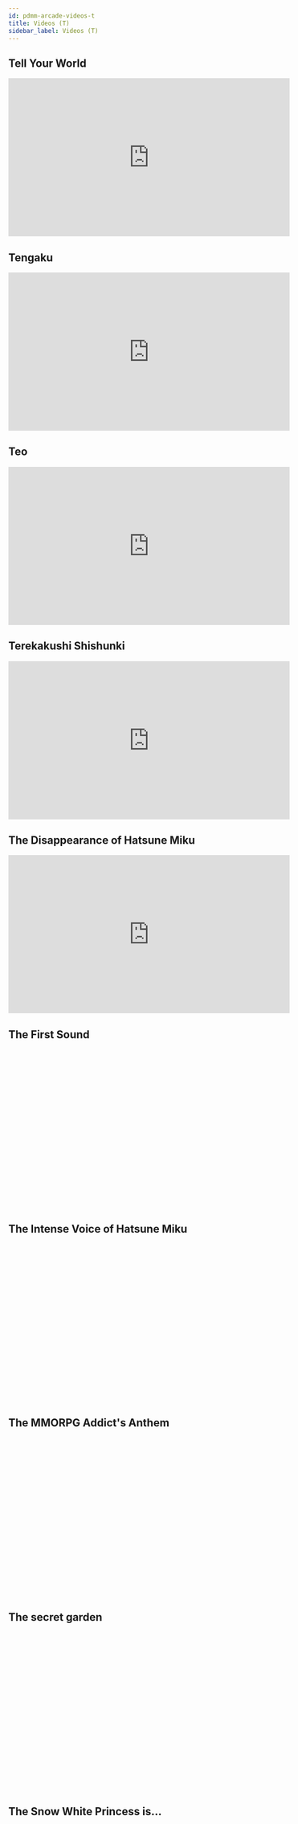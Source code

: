 ```yaml
---
id: pdmm-arcade-videos-t
title: Videos (T)
sidebar_label: Videos (T)
---
```


## Tell Your World
<iframe width="560" height="315" src="https://www.youtube-nocookie.com/embed/4gPs8Jzq84Q?rel=0" frameborder="0" allow="accelerometer; autoplay; encrypted-media; gyroscope; picture-in-picture" allowfullscreen></iframe>

## Tengaku
<iframe width="560" height="315" src="https://www.youtube-nocookie.com/embed/fp5xv_tdV9U?rel=0" frameborder="0" allow="accelerometer; autoplay; encrypted-media; gyroscope; picture-in-picture" allowfullscreen></iframe>

## Teo
<iframe width="560" height="315" src="https://www.youtube-nocookie.com/embed/qFSflyGnKdE?rel=0" frameborder="0" allow="accelerometer; autoplay; encrypted-media; gyroscope; picture-in-picture" allowfullscreen></iframe>

## Terekakushi Shishunki
<iframe width="560" height="315" src="https://www.youtube-nocookie.com/embed/FBIk7DQK3Rc?rel=0" frameborder="0" allow="accelerometer; autoplay; encrypted-media; gyroscope; picture-in-picture" allowfullscreen></iframe>

## The Disappearance of Hatsune Miku
<iframe width="560" height="315" src="https://www.youtube-nocookie.com/embed/A2Y_-PMIgnE?rel=0" frameborder="0" allow="accelerometer; autoplay; encrypted-media; gyroscope; picture-in-picture" allowfullscreen></iframe>

## The First Sound
<iframe width="560" height="315" src="https://www.youtube-nocookie.com/embed/J-cof-Dfh04?rel=0" frameborder="0" allow="accelerometer; autoplay; encrypted-media; gyroscope; picture-in-picture" allowfullscreen></iframe>

## The Intense Voice of Hatsune Miku
<iframe width="560" height="315" src="https://www.youtube-nocookie.com/embed/0mBVKju5k1A?rel=0" frameborder="0" allow="accelerometer; autoplay; encrypted-media; gyroscope; picture-in-picture" allowfullscreen></iframe>

## The MMORPG Addict's Anthem
<iframe width="560" height="315" src="https://www.youtube-nocookie.com/embed/mDvwW-vCOVs?rel=0" frameborder="0" allow="accelerometer; autoplay; encrypted-media; gyroscope; picture-in-picture" allowfullscreen></iframe>

## The secret garden
<iframe width="560" height="315" src="https://www.youtube-nocookie.com/embed/z8fJDW1qjJE?rel=0" frameborder="0" allow="accelerometer; autoplay; encrypted-media; gyroscope; picture-in-picture" allowfullscreen></iframe>

## The Snow White Princess is...
<iframe width="560" height="315" src="https://www.youtube-nocookie.com/embed/ywor9Wfvb-g?rel=0" frameborder="0" allow="accelerometer; autoplay; encrypted-media; gyroscope; picture-in-picture" allowfullscreen></iframe>

## The World is Mine
Video was removed by Youtube due to "inappropriate content". -_- 

Google Drive link [HERE](https://drive.google.com/file/d/1t35X_5WhevzV1ChtFEsf-F3IBgIYO_bl/view?usp=sharing).

## This is the Happiness and Peace of Mind Committee
<iframe width="560" height="315" src="https://www.youtube-nocookie.com/embed/K0Du3mMObPs?rel=0" frameborder="0" allow="accelerometer; autoplay; encrypted-media; gyroscope; picture-in-picture" allowfullscreen></iframe>

## Though My Song Has No Form
<iframe width="560" height="315" src="https://www.youtube-nocookie.com/embed/e7_H51sDZJ8?rel=0" frameborder="0" allow="accelerometer; autoplay; encrypted-media; gyroscope; picture-in-picture" allowfullscreen></iframe>

## Thousand Year Solo (DIVA Edit)
<iframe width="560" height="315" src="https://www.youtube-nocookie.com/embed/xBb6qWVovsY?rel=0" frameborder="0" allow="accelerometer; autoplay; encrypted-media; gyroscope; picture-in-picture" allowfullscreen></iframe>

## Time Machine
<iframe width="560" height="315" src="https://www.youtube-nocookie.com/embed/du2H-7ljb58?rel=0" frameborder="0" allow="accelerometer; autoplay; encrypted-media; gyroscope; picture-in-picture" allowfullscreen></iframe>

## Tokyo Teddy Bear
Skip to 0:57 for full song.

<iframe width="560" height="315" src="https://www.youtube-nocookie.com/embed/JHf8OtMWD-s?rel=0" frameborder="0" allow="accelerometer; autoplay; encrypted-media; gyroscope; picture-in-picture" allowfullscreen></iframe>

## Torinokocity
<iframe width="560" height="315" src="https://www.youtube-nocookie.com/embed/-C_IEIeoaGU?rel=0" frameborder="0" allow="accelerometer; autoplay; encrypted-media; gyroscope; picture-in-picture" allowfullscreen></iframe>

## Tricolore Airline
<iframe width="560" height="315" src="https://www.youtube-nocookie.com/embed/58X_oTSRYic?rel=0" frameborder="0" allow="accelerometer; autoplay; encrypted-media; gyroscope; picture-in-picture" allowfullscreen></iframe>

## Two Breaths Walking
<iframe width="560" height="315" src="https://www.youtube-nocookie.com/embed/3MtHk6GypQg?rel=0" frameborder="0" allow="accelerometer; autoplay; encrypted-media; gyroscope; picture-in-picture" allowfullscreen></iframe>

## Two-Sided Lovers
<iframe width="560" height="315" src="https://www.youtube-nocookie.com/embed/ewLePZ8rSBU?rel=0" frameborder="0" allow="accelerometer; autoplay; encrypted-media; gyroscope; picture-in-picture" allowfullscreen></iframe>

